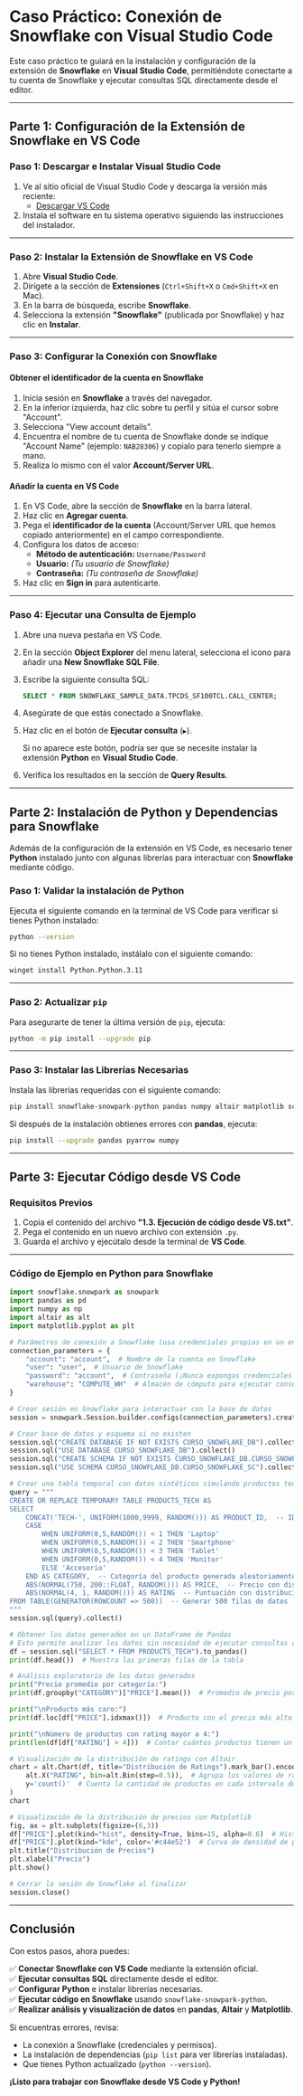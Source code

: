 # Caso Práctico: Conexión de Snowflake con Visual Studio Code

Este caso práctico te guiará en la instalación y configuración de la extensión de **Snowflake** en **Visual Studio Code**, permitiéndote conectarte a tu cuenta de Snowflake y ejecutar consultas SQL directamente desde el editor.

---

## Parte 1: Configuración de la Extensión de Snowflake en VS Code

### Paso 1: Descargar e Instalar Visual Studio Code

1. Ve al sitio oficial de Visual Studio Code y descarga la versión más reciente:
   - [Descargar VS Code](https://code.visualstudio.com/download)
2. Instala el software en tu sistema operativo siguiendo las instrucciones del instalador.

---

### Paso 2: Instalar la Extensión de Snowflake en VS Code

1. Abre **Visual Studio Code**.
2. Dirígete a la sección de **Extensiones** (`Ctrl+Shift+X` o `Cmd+Shift+X` en Mac).
3. En la barra de búsqueda, escribe **Snowflake**.
4. Selecciona la extensión **"Snowflake"** (publicada por Snowflake) y haz clic en **Instalar**.

---

### Paso 3: Configurar la Conexión con Snowflake

#### Obtener el identificador de la cuenta en Snowflake

1. Inicia sesión en **Snowflake** a través del navegador.
2. En la inferior izquierda, haz clic sobre tu perfil y sitúa el cursor sobre "Account".
3. Selecciona "View account details".
3. Encuentra el nombre de tu cuenta de Snowflake donde se indique "Account Name" (ejemplo: `NAB28306`) y copialo para tenerlo siempre a mano.
4. Realiza lo mismo con el valor **Account/Server URL**.

#### Añadir la cuenta en VS Code

1. En VS Code, abre la sección de **Snowflake** en la barra lateral.
2. Haz clic en **Agregar cuenta**.
3. Pega el **identificador de la cuenta** (Account/Server URL que hemos copiado anteriormente) en el campo correspondiente.
4. Configura los datos de acceso:
   - **Método de autenticación:** `Username/Password`
   - **Usuario:** *(Tu usuario de Snowflake)*
   - **Contraseña:** *(Tu contraseña de Snowflake)*
5. Haz clic en **Sign in** para autenticarte.

---

### Paso 4: Ejecutar una Consulta de Ejemplo

1. Abre una nueva pestaña en VS Code.
1. En la sección **Object Explorer** del menu lateral, selecciona el icono para añadir una **New Snowflake SQL File**.
2. Escribe la siguiente consulta SQL:

   ```sql
   SELECT * FROM SNOWFLAKE_SAMPLE_DATA.TPCDS_SF100TCL.CALL_CENTER;
   ```

3. Asegúrate de que estás conectado a Snowflake.
4. Haz clic en el botón de **Ejecutar consulta** (`▶`).
   
   Si no aparece este botón, podría ser que se necesite instalar la extensión **Python** en **Visual Studio Code**.
5. Verifica los resultados en la sección de **Query Results**.

---

## Parte 2: Instalación de Python y Dependencias para Snowflake

Además de la configuración de la extensión en VS Code, es necesario tener **Python** instalado junto con algunas librerías para interactuar con **Snowflake** mediante código.

### Paso 1: Validar la instalación de Python

Ejecuta el siguiente comando en la terminal de VS Code para verificar si tienes Python instalado:

```sh
python --version
```

Si no tienes Python instalado, instálalo con el siguiente comando:

```sh
winget install Python.Python.3.11
```

---

### Paso 2: Actualizar `pip`

Para asegurarte de tener la última versión de `pip`, ejecuta:

```sh
python -m pip install --upgrade pip
```

---

### Paso 3: Instalar las Librerías Necesarias

Instala las librerías requeridas con el siguiente comando:

```sh
pip install snowflake-snowpark-python pandas numpy altair matplotlib scipy
```

Si después de la instalación obtienes errores con **pandas**, ejecuta:

```sh
pip install --upgrade pandas pyarrow numpy
```

---

## Parte 3: Ejecutar Código desde VS Code

### Requisitos Previos

1. Copia el contenido del archivo **"1.3. Ejecución de código desde VS.txt"**.
2. Pega el contenido en un nuevo archivo con extensión `.py`.
3. Guarda el archivo y ejecútalo desde la terminal de **VS Code**.

---

### Código de Ejemplo en Python para Snowflake

```python
import snowflake.snowpark as snowpark
import pandas as pd
import numpy as np
import altair as alt
import matplotlib.pyplot as plt

# Parámetros de conexión a Snowflake (usa credenciales propias en un entorno seguro)
connection_parameters = {
    "account": "account",  # Nombre de la cuenta en Snowflake
    "user": "user",  # Usuario de Snowflake
    "password": "account",  # Contraseña (¡Nunca expongas credenciales en código real!)
    "warehouse": "COMPUTE_WH"  # Almacén de cómputo para ejecutar consultas
}

# Crear sesión en Snowflake para interactuar con la base de datos
session = snowpark.Session.builder.configs(connection_parameters).create()

# Crear base de datos y esquema si no existen
session.sql("CREATE DATABASE IF NOT EXISTS CURSO_SNOWFLAKE_DB").collect()
session.sql("USE DATABASE CURSO_SNOWFLAKE_DB").collect()
session.sql("CREATE SCHEMA IF NOT EXISTS CURSO_SNOWFLAKE_DB.CURSO_SNOWFLAKE_SC").collect()
session.sql("USE SCHEMA CURSO_SNOWFLAKE_DB.CURSO_SNOWFLAKE_SC").collect()

# Crear una tabla temporal con datos sintéticos simulando productos tecnológicos
query = """
CREATE OR REPLACE TEMPORARY TABLE PRODUCTS_TECH AS
SELECT 
    CONCAT('TECH-', UNIFORM(1000,9999, RANDOM())) AS PRODUCT_ID,  -- ID único para cada producto
    CASE 
        WHEN UNIFORM(0,5,RANDOM()) < 1 THEN 'Laptop'
        WHEN UNIFORM(0,5,RANDOM()) < 2 THEN 'Smartphone'
        WHEN UNIFORM(0,5,RANDOM()) < 3 THEN 'Tablet'
        WHEN UNIFORM(0,5,RANDOM()) < 4 THEN 'Monitor'
        ELSE 'Accesorio' 
    END AS CATEGORY,  -- Categoría del producto generada aleatoriamente
    ABS(NORMAL(750, 200::FLOAT, RANDOM())) AS PRICE,  -- Precio con distribución normal centrada en 750
    ABS(NORMAL(4, 1, RANDOM())) AS RATING  -- Puntuación con distribución normal centrada en 4
FROM TABLE(GENERATOR(ROWCOUNT => 500))  -- Generar 500 filas de datos
"""
session.sql(query).collect()

# Obtener los datos generados en un DataFrame de Pandas
# Esto permite analizar los datos sin necesidad de ejecutar consultas adicionales en Snowflake
df = session.sql("SELECT * FROM PRODUCTS_TECH").to_pandas()
print(df.head())  # Muestra las primeras filas de la tabla

# Análisis exploratorio de los datos generados
print("Precio promedio por categoría:")
print(df.groupby("CATEGORY")["PRICE"].mean())  # Promedio de precio por categoría

print("\nProducto más caro:")
print(df.loc[df["PRICE"].idxmax()])  # Producto con el precio más alto

print("\nNúmero de productos con rating mayor a 4:")
print(len(df[df["RATING"] > 4]))  # Contar cuántos productos tienen un rating mayor a 4

# Visualización de la distribución de ratings con Altair
chart = alt.Chart(df, title="Distribución de Ratings").mark_bar().encode(
    alt.X("RATING", bin=alt.Bin(step=0.5)),  # Agrupa los valores de rating en intervalos de 0.5
    y='count()'  # Cuenta la cantidad de productos en cada intervalo de rating
)
chart

# Visualización de la distribución de precios con Matplotlib
fig, ax = plt.subplots(figsize=(6,3))
df["PRICE"].plot(kind="hist", density=True, bins=15, alpha=0.6)  # Histograma de precios
df["PRICE"].plot(kind="kde", color='#c44e52')  # Curva de densidad de precios
plt.title("Distribución de Precios")
plt.xlabel("Precio")
plt.show()

# Cerrar la sesión de Snowflake al finalizar
session.close()

```

---

## Conclusión

Con estos pasos, ahora puedes:

✅ **Conectar Snowflake con VS Code** mediante la extensión oficial.  
✅ **Ejecutar consultas SQL** directamente desde el editor.  
✅ **Configurar Python** e instalar librerías necesarias.  
✅ **Ejecutar código en Snowflake** usando `snowflake-snowpark-python`.  
✅ **Realizar análisis y visualización de datos** en **pandas**, **Altair** y **Matplotlib**.

Si encuentras errores, revisa:
- La conexión a Snowflake (credenciales y permisos).
- La instalación de dependencias (`pip list` para ver librerías instaladas).
- Que tienes Python actualizado (`python --version`).

**¡Listo para trabajar con Snowflake desde VS Code y Python!**


